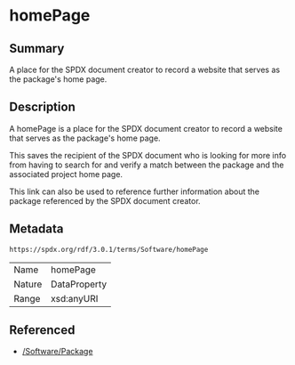 <!-- Automatically generated by spec-parser v2.5.0 on 2024-08-10T18:46:28.607668+00:00 -->
<!-- SPDX-License-Identifier: Community-Spec-1.0 -->

# homePage

## Summary

A place for the SPDX document creator to record a website that serves as the
package's home page.


## Description

A homePage is a place for the SPDX document creator to record a website that
serves as the package's home page.

This saves the recipient of the SPDX document who is looking for more info from
having to search for and verify a match between the package and the associated
project home page.

This link can also be used to reference further information about the package
referenced by the SPDX document creator.


## Metadata

`https://spdx.org/rdf/3.0.1/terms/Software/homePage`


| | |
|---|---|
| Name | homePage |
| Nature | DataProperty |
| Range | xsd:anyURI |




## Referenced

- [/Software/Package](../../Software/Classes/Package.md)

